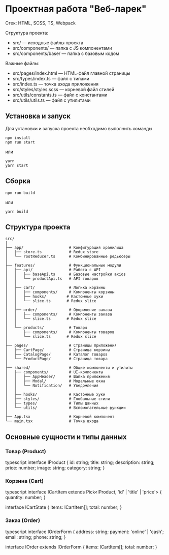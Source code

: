 # Проектная работа "Веб-ларек"

Стек: HTML, SCSS, TS, Webpack

Структура проекта:
- src/ — исходные файлы проекта
- src/components/ — папка с JS компонентами
- src/components/base/ — папка с базовым кодом

Важные файлы:
- src/pages/index.html — HTML-файл главной страницы
- src/types/index.ts — файл с типами
- src/index.ts — точка входа приложения
- src/styles/styles.scss — корневой файл стилей
- src/utils/constants.ts — файл с константами
- src/utils/utils.ts — файл с утилитами

## Установка и запуск
Для установки и запуска проекта необходимо выполнить команды

```
npm install
npm run start
```

или

```
yarn
yarn start
```
## Сборка

```
npm run build
```

или

```
yarn build
```
## Структура проекта
```
src/
│
├── app/                    # Конфигурация хранилища
│   ├── store.ts            # Redux store
│   └── rootReducer.ts      # Комбинированные редьюсеры
│
├── features/               # Функциональные модули
│   ├── api/                # Работа с API
│   │   ├── baseApi.ts      # Базовые настройки axios
│   │   └── productApi.ts   # API товаров
│   │
│   ├── cart/               # Логика корзины
│   │   ├── components/     # Компоненты корзины
│   │   ├── hooks/         # Кастомные хуки
│   │   └── slice.ts       # Redux slice
│   │
│   ├── order/              # Оформление заказа
│   │   ├── components/     # Компоненты заказа
│   │   └── slice.ts       # Redux slice
│   │
│   └── products/           # Товары
│       ├── components/     # Компоненты товаров
│       └── slice.ts       # Redux slice
│
├── pages/                  # Страницы приложения
│   ├── CartPage/           # Страница корзины
│   ├── CatalogPage/        # Каталог товаров
│   └── ProductPage/        # Страница товара
│
├── shared/                 # Общие компоненты и утилиты
│   ├── components/         # UI-компоненты
│   │   ├── AppHeader/      # Шапка приложения
│   │   ├── Modal/          # Модальные окна
│   │   └── Notification/   # Уведомления
│   │
│   ├── hooks/              # Кастомные хуки
│   ├── styles/             # Глобальные стили
│   ├── types/              # Типы данных
│   └── utils/              # Вспомогательные функции
│
├── App.tsx                 # Корневой компонент
└── main.tsx                # Точка входа
```

## Основные сущности и типы данных
### Товар (Product)

typescript
interface IProduct {
  id: string;
  title: string;
  description: string;
  price: number;
  image: string;
  category: string;
}

### Корзина (Cart)
typescript
interface ICartItem extends Pick<IProduct, 'id' | 'title' | 'price'> {
  quantity: number;
}

interface ICartState {
  items: ICartItem[];
  total: number;
}

### Заказ (Order)
typescript
interface IOrderForm {
  address: string;
  payment: 'online' | 'cash';
  email: string;
  phone: string;
}

interface IOrder extends IOrderForm {
  items: ICartItem[];
  total: number;
}